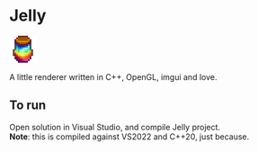 # Jelly
![jelly logo](./resources/Prismatic_Jelly.png)

A little renderer written in C++, OpenGL, imgui and love.


## To run
Open solution in Visual Studio, and compile Jelly project.  
**Note**: this is compiled against VS2022 and C++20, just because.
